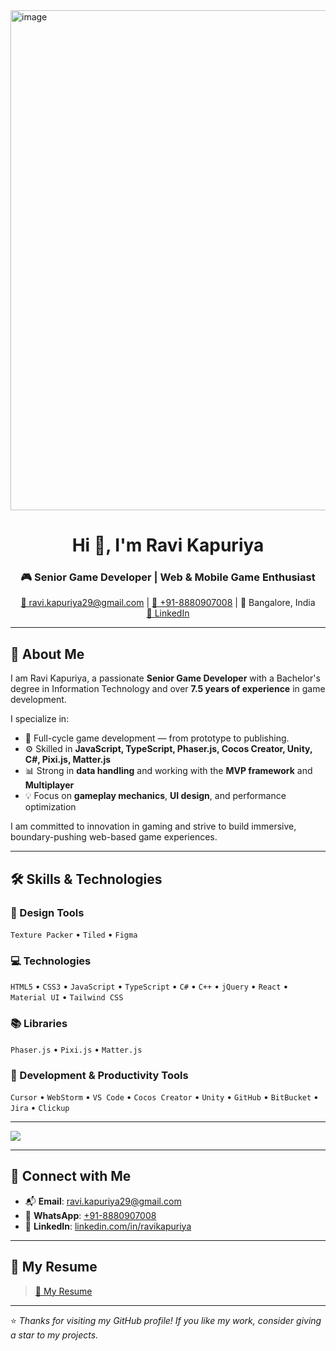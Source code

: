 <img width="1200" height="800" alt="image" src="https://github.com/user-attachments/assets/c2a43353-97f9-4b83-878f-c6777974642a" />
<h1 align="center">Hi 👋, I'm Ravi Kapuriya</h1>
<h3 align="center">🎮 Senior Game Developer | Web & Mobile Game Enthusiast</h3>


<p align="center">
  <a href="mailto:ravi.kapuriya29@gmail.com">📧 ravi.kapuriya29@gmail.com</a> |
  <a href="https://wa.me/918880907008">📱 +91-8880907008</a> |
  📍 Bangalore, India <br>
  <a href="https://linkedin.com/in/ravikapuriya/">🔗 LinkedIn</a>
</p>

---

## 🧠 About Me

I am Ravi Kapuriya, a passionate **Senior Game Developer** with a Bachelor's degree in Information Technology and over **7.5 years of experience** in game development.

I specialize in:

- 🎯 Full-cycle game development — from prototype to publishing.
- ⚙️ Skilled in **JavaScript, TypeScript, Phaser.js, Cocos Creator, Unity, C#, Pixi.js, Matter.js**
- 📊 Strong in **data handling** and working with the **MVP framework** and **Multiplayer**
- 💡 Focus on **gameplay mechanics**, **UI design**, and performance optimization

I am committed to innovation in gaming and strive to build immersive, boundary-pushing web-based game experiences.

---

## 🛠️ Skills & Technologies

### 🎨 Design Tools
`Texture Packer` • `Tiled` • `Figma`

### 💻 Technologies
`HTML5` • `CSS3` • `JavaScript` • `TypeScript` • `C#` • `C++` • `jQuery` • `React` • `Material UI` • `Tailwind CSS`

### 📚 Libraries
`Phaser.js` • `Pixi.js` • `Matter.js`

### 🧰 Development & Productivity Tools
`Cursor` • `WebStorm` • `VS Code` • `Cocos Creator` • `Unity` • `GitHub` • `BitBucket` • `Jira` • `Clickup`

---

<img align="center" src="https://github-readme-stats.vercel.app/api/top-langs/?username=ravikapuriya&layout=compact&theme=buefy&hide_border=true" />

---

## 🔗 Connect with Me

- 📬 **Email**: [ravi.kapuriya29@gmail.com](mailto:ravi.kapuriya29@gmail.com)
- 💬 **WhatsApp**: [+91-8880907008](https://wa.me/918880907008)
- 💼 **LinkedIn**: [linkedin.com/in/ravikapuriya](https://linkedin.com/in/ravikapuriya/)

---

## 📄 My Resume

>  <a href="https://drive.google.com/file/d/1a3_83RAgMsqCe_y-IGT3TWpghyZpBpv5/view?usp=sharing">🔗 My Resume</a>

---

⭐️ *Thanks for visiting my GitHub profile! If you like my work, consider giving a star to my projects.*
